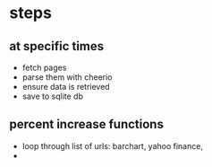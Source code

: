 # steps
## at specific times
- fetch pages
- parse them with cheerio
- ensure data is retrieved
- save to sqlite db

## percent increase functions
- loop through list of urls: barchart, yahoo finance, 
-  